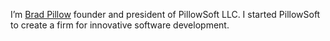I’m  [Brad Pillow](http://www.linkedin.com/pub/brad-pillow/0/7a/810) founder and president of PillowSoft LLC. I started PillowSoft to create a firm for innovative software development.
